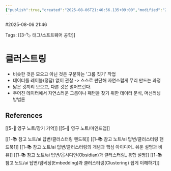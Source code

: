 ```yaml
---
{"publish":true,"created":"2025-08-06T21:46:56.135+09:00","modified":"2025-08-06T22:51:30.316+09:00","cssclasses":""}
---
```


#2025-08-06 21:46

Tags: [[3-🏷️ 태그/소프트웨어 공학]]

# 클러스트링
- 비슷한 것은 모으고 아닌 것은 구분하는 '그룹 짓기' 작업
- 데이터를 레이블(정답) 없이 관찰 -> 스스로 판단해 자연스럽게 무리 만드는 과정
- 닮은 것끼리 모으고, 다른 것은 떨어뜨린다.
- 주어진 데이터에서 자연스러운 그룹이나 패턴을 찾기 위한 데이터 분석, 머신러닝 방법론

## References
 [[5-💎 영구 노트/장기 기억]]
 [[5-💎 영구 노트/마인드맵]]

[[1-📚 참고 노트/ai 답변/클러스터링 핸드북]]
[[1-📚 참고 노트/ai 답변/클러스터링 핸드북1]]
[[1-📚 참고 노트/ai 답변/클러스터링의 개념과 핵심 아이디어_ 쉬운 설명과 비유]]
[[1-📚 참고 노트/ai 답변/옵시디언(Obsidian)과 클러스터링_ 통합 설명]]
[[1-📚 참고 노트/ai 답변/임베딩(Embedding)과 클러스터링(Clustering) 쉽게 이해하기]]